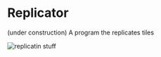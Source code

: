 # Replicator

(under construction) A program the replicates tiles

![replicatin stuff](http://3.bp.blogspot.com/-YKsAqy5JSlc/VR_FTmSmocI/AAAAAAAADfc/IpJNTaI2pCc/s1600/replicating-irrational-exuberance.gif)
